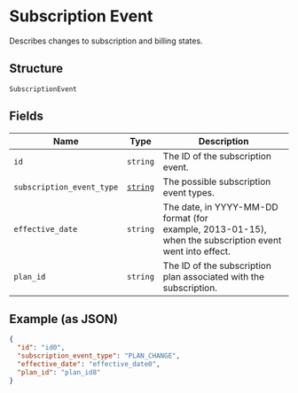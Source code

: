 
# Subscription Event

Describes changes to subscription and billing states.

## Structure

`SubscriptionEvent`

## Fields

| Name | Type | Description |
|  --- | --- | --- |
| `id` | `string` | The ID of the subscription event. |
| `subscription_event_type` | [`string`](/doc/models/subscription-event-subscription-event-type.md) | The possible subscription event types. |
| `effective_date` | `string` | The date, in YYYY-MM-DD format (for<br>example, 2013-01-15), when the subscription event went into effect. |
| `plan_id` | `string` | The ID of the subscription plan associated with the subscription. |

## Example (as JSON)

```json
{
  "id": "id0",
  "subscription_event_type": "PLAN_CHANGE",
  "effective_date": "effective_date0",
  "plan_id": "plan_id8"
}
```

